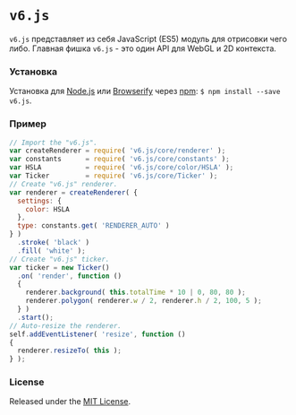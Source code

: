 # `v6.js`

`v6.js` представляет из себя JavaScript (ES5) модуль для отрисовки чего либо. Главная фишка `v6.js` - это один API для WebGL и 2D контекста.

### Установка

Установка для [Node.js](https://nodejs.org/en/about/) или [Browserify](http://browserify.org/) через [npm](https://www.npmjs.com/): `$ npm install --save v6.js`.

### Пример

```javascript
// Import the "v6.js".
var createRenderer = require( 'v6.js/core/renderer' );
var constants      = require( 'v6.js/core/constants' );
var HSLA           = require( 'v6.js/core/color/HSLA' );
var Ticker         = require( 'v6.js/core/Ticker' );
// Create "v6.js" renderer.
var renderer = createRenderer( {
  settings: {
    color: HSLA
  },
  type: constants.get( 'RENDERER_AUTO' )
} )
  .stroke( 'black' )
  .fill( 'white' );
// Create "v6.js" ticker.
var ticker = new Ticker()
  .on( 'render', function ()
  {
    renderer.background( this.totalTime * 10 | 0, 80, 80 );
    renderer.polygon( renderer.w / 2, renderer.h / 2, 100, 5 );
  } )
  .start();
// Auto-resize the renderer.
self.addEventListener( 'resize', function ()
{
  renderer.resizeTo( this );
} );
```

### License

Released under the [MIT License](LICENSE).

